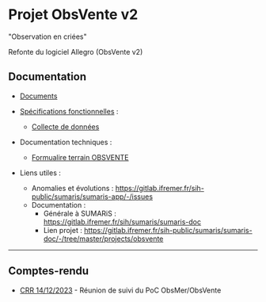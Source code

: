 # Projet ObsVente v2

"Observation en criées"

Refonte du logiciel Allegro (ObsVente v2)

## Documentation

- [Documents](./doc)

- [Spécifications fonctionnelles](./spe) :
  * [Collecte de données](./spe/collecte_de_donnees.md)
  
- Documentation techniques :
  * [Formualire terrain OBSVENTE](./doc/Formulaire_terrain_OBSVENTES_V1-2023_Nouveau-marché.pdf)

- Liens utiles :
  * Anomalies et évolutions : https://gitlab.ifremer.fr/sih-public/sumaris/sumaris-app/-/issues
  * Documentation :
    * Générale à SUMARiS : https://gitlab.ifremer.fr/sih/sumaris/sumaris-doc
    * Lien projet : https://gitlab.ifremer.fr/sih-public/sumaris/sumaris-doc/-/tree/master/projects/obsvente

---
## Comptes-rendu

- [CRR 14/12/2023](../obsmer/crr/crr-23-004-reunion_suivi-2023-12-14.md) - Réunion de suivi du PoC ObsMer/ObsVente

